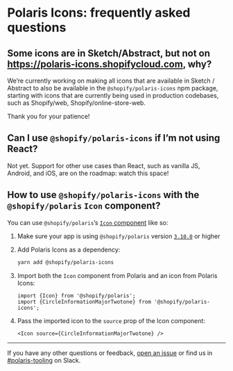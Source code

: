 # Polaris Icons: frequently asked questions

## Some icons are in Sketch/Abstract, but not on https://polaris-icons.shopifycloud.com, why?

We’re currently working on making all icons that are available in Sketch / Abstract to also be available in the `@shopify/polaris-icons` npm package, starting with icons that are currently being used in production codebases, such as Shopify/web, Shopify/online-store-web.

Thank you for your patience!

## Can I use `@shopify/polaris-icons` if I’m not using React?

Not yet. Support for other use cases than React, such as vanilla JS, Android, and iOS, are on the roadmap: watch this space!

## How to use `@shopify/polaris-icons` with the `@shopify/polaris` `Icon` component?

You can use `@shopify/polaris`’s [`Icon` component](https://polaris.shopify.com/components/images-and-icons/icon) like so:

1. Make sure your app is using `@shopify/polaris` version [`3.10.0`](https://github.com/Shopify/polaris-react/releases/tag/v3.10.0) or higher
2. Add Polaris Icons as a dependency:

   ```bash
   yarn add @shopify/polaris-icons
   ```

3. Import both the `Icon` component from Polaris and an icon from Polaris Icons:

   ```tsx
   import {Icon} from '@shopify/polaris';
   import {CircleInformationMajorTwotone} from '@shopify/polaris-icons';
   ```

4. Pass the imported icon to the `source` prop of the Icon component:

   ```tsx
   <Icon source={CircleInformationMajorTwotone} />
   ```

---

If you have any other questions or feedback, [open an issue](https://github.com/Shopify/polaris-icons/issues/new?assignees=HYPD&labels=&template=feedback-for-polaris-icons-ui.md&title=%5BFeedback%5D+) or find us in [#polaris-tooling](https://shopify.slack.com/messages/CCNUS0FML) on Slack.
